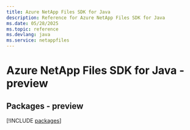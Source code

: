 ```yaml
---
title: Azure NetApp Files SDK for Java
description: Reference for Azure NetApp Files SDK for Java
ms.date: 05/28/2025
ms.topic: reference
ms.devlang: java
ms.service: netappfiles
---
```

# Azure NetApp Files SDK for Java - preview
## Packages - preview
[!INCLUDE [packages](netapp-files-index.md)]